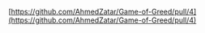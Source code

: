 [https://github.com/AhmedZatar/Game-of-Greed/pull/4](https://github.com/AhmedZatar/Game-of-Greed/pull/4)
